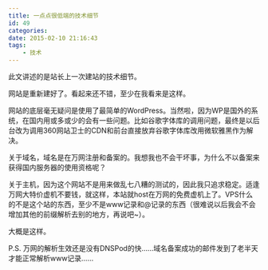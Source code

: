 ```yaml
---
title: 一点点很低端的技术细节
id: 49
categories:
date: 2015-02-10 21:16:43
tags:
	- 技术
---
```


此文讲述的是站长上一次建站的技术细节。
<!--more-->

网站是重新建好了。看起来还不错，至少在我看来是这样。

网站的底层毫无疑问是使用了最简单的WordPress。当然啦，因为WP是国外的系统，在国内用或多或少的会有一些问题。比如谷歌字体库的调用问题，最终是以后台改为调用360网站卫士的CDN和前台直接放弃谷歌字体库改用微软雅黑作为解决。

关于域名，域名是在万网注册和备案的。我想我也不会干坏事，为什么不以备案来获得国内服务器的使用资格呢？

关于主机，因为这个网站不是用来做乱七八糟的测试的，因此我只追求稳定。适逢万网大特价虚机不要钱，就这样，本站就host在万网的免费虚机上了。VPS什么的不是这个站的东西，至少不是www记录和@记录的东西（很难说以后我会不会增加其他的前缀解析去别的地方，再说吧~）。

大概是这样。

P.S. 万网的解析生效还是没有DNSPod的快……域名备案成功的邮件发到了老半天才能正常解析www记录……